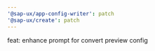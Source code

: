 ```yaml
---
'@sap-ux/app-config-writer': patch
'@sap-ux/create': patch
---
```


feat: enhance prompt for convert preview config
